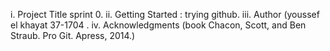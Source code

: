 i. Project Title sprint 0.
ii. Getting Started : trying github.
iii. Author (youssef el khayat 37-1704 .
iv. Acknowledgments (book Chacon, Scott, and Ben Straub. Pro Git. Apress, 2014.)
